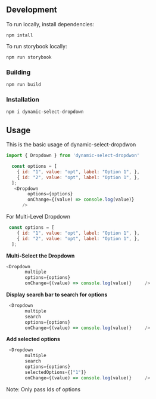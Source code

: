 ## Development
To run locally, install dependencies: 
```
npm intall
```
To run storybook locally:
```
npm run storybook
```
### Building

```
npm run build
```
### Installation
```
npm i dynamic-select-dropdown
```

## Usage

This is the basic usage of dynamic-select-dropdwon
```Javascript
import { Dropdown } from 'dynamic-select-dropdwon'

  const options = [
    { id: "1", value: "opt", label: "Option 1", },
    { id: "2", value: "opt", label: "Option 1", },
  ];
   <Dropdown
        options={options}
        onChange={(value) => console.log(value)}
      />
  ```

For Multi-Level Dropdown

```JavaScript
 const options = [
    { id: "1", value: "opt", label: "Option 1", },
    { id: "2", value: "opt", label: "Option 1", },
  ];
```

**Multi-Select the Dropdown**

```JavaScript
<Dropdown
       multiple
       options={options}
       onChange={(value) => console.log(value)}     />
```

**Display search bar to search for options**
```JavaScript
 <Dropdown
       multiple
       search
       options={options}
       onChange={(value) => console.log(value)}     />
```
**Add selected options**

```JavaScript
 <Dropdown
       multiple
       search
       options={options}
       selectedOptions={["1"]}
       onChange={(value) => console.log(value)}     />
```
Note: Only pass Ids of options


